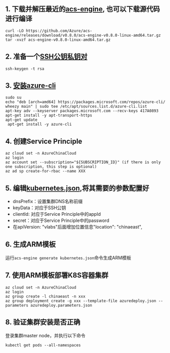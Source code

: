 ## 1. 下载并解压最近的[acs-engine](https://github.com/Azure/acs-engine/releases/tag/v0.8.0), 也可以下载源代码进行编译
```
curl -LO https://github.com/Azure/acs-engine/releases/download/v0.8.0/acs-engine-v0.8.0-linux-amd64.tar.gz
tar -xvzf acs-engine-v0.8.0-linux-amd64.tar.gz
```
## 2. 准备一个[SSH公钥私钥对](https://github.com/Azure/acs-engine/blob/master/docs/ssh.md#ssh-key-generation)
```
ssh-keygen -t rsa
```
## 3. [安装azure-cli](https://docs.microsoft.com/en-us/cli/azure/install-azure-cli?view=azure-cli-latest)
```
sudo su
echo "deb [arch=amd64] https://packages.microsoft.com/repos/azure-cli/ wheezy main" | sudo tee /etc/apt/sources.list.d/azure-cli.list
apt-key adv --keyserver packages.microsoft.com --recv-keys 417A0893
apt-get install -y apt-transport-https
apt-get update
 apt-get install -y azure-cli
```
## 4. 创建Service Principle
```
az cloud set -n AzureChinaCloud
az login
az account set --subscription="${SUBSCRIPTION_ID}" (if there is only one subscription, this step is optional)
az ad sp create-for-rbac --name XXX
```
## 5. 编辑[kubernetes.json](https://raw.githubusercontent.com/Azure/acs-engine/master/examples/kubernetes.json),将其需要的参数配置好
* dnsPrefix：设置集群DNS名称前缀
* keyData：对应于SSH公钥
* clientId: 对应于Service Principle中的appId
* secret：对应于Service Principle中的password
* 在apiVersion: "vlabs"后面增加位置信息"location": "chinaeast",
## 6. 生成ARM模板
运行`acs-engine generate kubernetes.json`命令生成ARM模板
## 7. 使用ARM模板部署K8S容器集群
```
az cloud set -n AzureChinaCloud
az login
az group create -l chinaeast -n xxx
az group deployment create -g xxx --template-file azuredeploy.json --parameters azuredeploy.parameters.json
```
## 8. 验证集群安装是否正确
登录集群master node，并执行以下命令
```
kubectl get pods --all-namespaces
```
